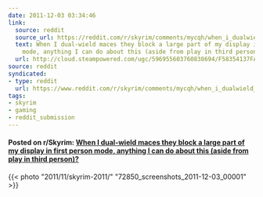 ```yaml
---
date: 2011-12-03 03:34:46
link:
  source: reddit
  source_url: https://reddit.com/r/skyrim/comments/mycqh/when_i_dualwield_maces_they_block_a_large_part_of/
  text: When I dual-wield maces they block a large part of my display in first person
    mode, anything I can do about this (aside from play in third person)?
  url: http://cloud.steampowered.com/ugc/596955603760838694/F58354137FA19BE8DA97B17A7E4755D355E106D2/
source: reddit
syndicated:
- type: reddit
  url: https://www.reddit.com/r/skyrim/comments/mycqh/when_i_dualwield_maces_they_block_a_large_part_of/
tags:
- skyrim
- gaming
- reddit_submission
---
```


#### Posted on r/Skyrim: [When I dual-wield maces they block a large part of my display in first person mode, anything I can do about this (aside from play in third person)?](https://reddit.com/r/skyrim/comments/mycqh/when_i_dualwield_maces_they_block_a_large_part_of/)

{{< photo "2011/11/skyrim-2011/" "72850_screenshots_2011-12-03_00001" >}}